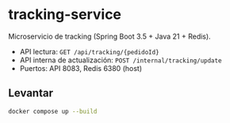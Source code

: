 # tracking-service

Microservicio de tracking (Spring Boot 3.5 + Java 21 + Redis).

- API lectura: `GET /api/tracking/{pedidoId}`
- API interna de actualización: `POST /internal/tracking/update`
- Puertos: API 8083, Redis 6380 (host)

## Levantar
```bash
docker compose up --build
```
